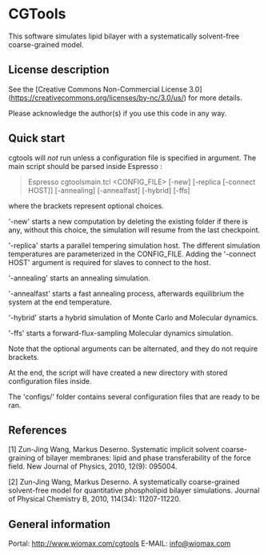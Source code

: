 CGTools
=======
This software simulates lipid bilayer with a systematically solvent-free coarse-grained model. 

License description
-------------------

See the [Creative Commons Non-Commercial License 3.0] (https://creativecommons.org/licenses/by-nc/3.0/us/) for more details.

Please acknowledge the author(s) if you use this code in any way.

Quick start
-----------
cgtools will *not* run unless a configuration file is specified in argument.
The main script should be parsed inside Espresso : 

   > Espresso cgtoolsmain.tcl <CONFIG_FILE> 
	      [-new]
	      [-replica [-connect HOST]]
	      [-annealing]
	      [-annealfast]
	      [-hybrid]
	      [-ffs]

   where the brackets represent optional choices. 

   '-new' starts a new computation by deleting the existing folder if there is
   any, without this choice, the simulation will resume from the last checkpoint.

   '-replica' starts a parallel tempering simulation host. The different
   simulation temperatures are parameterized in the CONFIG_FILE. Adding the
   '-connect HOST' argument is required for slaves to connect to the host.

   '-annealing' starts an annealing simulation.

   '-annealfast' starts a fast annealing process, afterwards equilibrium the system 
   at the end temperature.

   '-hybrid' starts a hybrid simulation of Monte Carlo and Molecular dynamics.
   
   '-ffs' starts a forward-flux-sampling Molecular dynamics simulation.

   Note that the optional arguments can be alternated, and they do not require
   brackets. 

At the end, the script will have created a new directory with stored configuration 
files inside.

The 'configs/' folder contains several configuration files that are ready to be ran.

References
----------
[1] Zun-Jing Wang, Markus Deserno. Systematic implicit solvent coarse-graining 
of bilayer membranes: lipid and phase transferability of the force field. 
New Journal of Physics, 2010, 12(9): 095004. 

[2] Zun-Jing Wang, Markus Deserno. A systematically coarse-grained solvent-free 
model for quantitative phospholipid bilayer simulations. 
Journal of Physical Chemistry B, 2010, 114(34): 11207-11220. 

General information
-------------------
Portal: http://www.wiomax.com/cgtools
E-MAIL: info@wiomax.com



